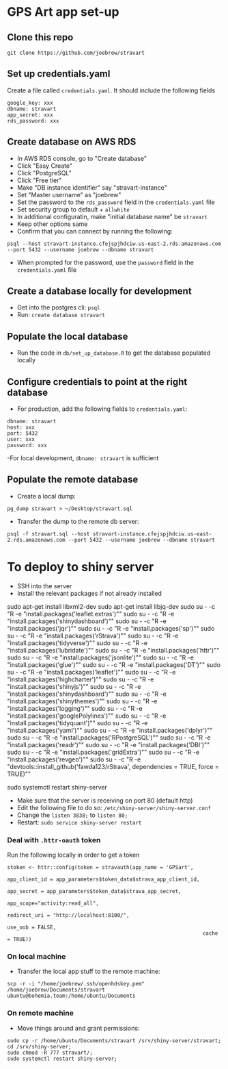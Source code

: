 # GPS Art app set-up

## Clone this repo

```
git clone https://github.com/joebrew/stravart
```

## Set up credentials.yaml

Create a file called `credentials.yaml`. It should include the following fields
```
google_key: xxx
dbname: stravart
app_secret: xxx
rds_password: xxx
```

## Create database on AWS RDS
- In AWS RDS console, go to "Create database"
- Click "Easy Create"
- Click "PostgreSQL"
- Click "Free tier"
- Make "DB instance identifier" say "stravart-instance"
- Set "Master username" as "joebrew"
- Set the password to the `rds_password` field in the `credentials.yaml` file
- Set security group to default + `allwhite`
- In additional configuratin, make "initial database name" be `stravart`
- Keep other options same
- Confirm that you can connect by running the following:
```
psql --host stravart-instance.cfejspjhdciw.us-east-2.rds.amazonaws.com --port 5432 --username joebrew --dbname stravart
```
- When prompted for the password, use the `password` field in the `credentials.yaml` file

## Create a database locally for development
- Get into the postgres cli: `psql`
- Run: `create database stravart`

## Populate the local database
- Run the code in `db/set_up_database.R` to get the database populated locally

## Configure credentials to point at the right database
- For production, add the following fields to `credentials.yaml`:

```
dbname: stravart
host: xxx
port: 5432
user: xxx
password: xxx
```
-For local development, `dbname: stravart` is sufficient

## Populate the remote database

- Create a local dump:
```
pg_dump stravart > ~/Desktop/stravart.sql
```

- Transfer the dump to the remote db server:
```
psql -f stravart.sql --host stravart-instance.cfejspjhdciw.us-east-2.rds.amazonaws.com --port 5432 --username joebrew --dbname stravart
```
# To deploy to shiny server

- SSH into the server
- Install the relevant packages if not already installed

sudo apt-get install libxml2-dev
sudo apt-get install libjq-dev
sudo su - -c "R -e \"install.packages('leaflet.extras')\""
sudo su - -c "R -e \"install.packages('shinydashboard')\""
sudo su - -c "R -e \"install.packages('jqr')\""
sudo su - -c "R -e \"install.packages('sp')\""
sudo su - -c "R -e \"install.packages('rStrava')\""
sudo su - -c "R -e \"install.packages('tidyverse')\""
sudo su - -c "R -e \"install.packages('lubridate')\""
sudo su - -c "R -e \"install.packages('httr')\""
sudo su - -c "R -e \"install.packages('jsonlite')\""
sudo su - -c "R -e \"install.packages('glue')\""
sudo su - -c "R -e \"install.packages('DT')\""
sudo su - -c "R -e \"install.packages('leaflet')\""
sudo su - -c "R -e \"install.packages('highcharter')\""
sudo su - -c "R -e \"install.packages('shinyjs')\""
sudo su - -c "R -e \"install.packages('shinydashboard')\""
sudo su - -c "R -e \"install.packages('shinythemes')\""
sudo su - -c "R -e \"install.packages('logging')\""
sudo su - -c "R -e \"install.packages('googlePolylines')\""
sudo su - -c "R -e \"install.packages('tidyquant')\""
sudo su - -c "R -e \"install.packages('yaml')\""
sudo su - -c "R -e \"install.packages('dplyr')\""
sudo su - -c "R -e \"install.packages('RPostgreSQL')\""
sudo su - -c "R -e \"install.packages('readr')\""
sudo su - -c "R -e \"install.packages('DBI')\""
sudo su - -c "R -e \"install.packages('gridExtra')\""
sudo su - -c "R -e \"install.packages('revgeo')\""
sudo su - -c "R -e \"devtools::install_github('fawda123/rStrava', dependencies = TRUE, force = TRUE)\""



sudo systemctl restart shiny-server

- Make sure that the server is receiving on port 80 (default http)
- Edit the following file to do so: `/etc/shiny-server/shiny-server.conf`
- Change the `listen 3838;` to `listen 80;`
- Restart: `sudo service shiny-server restart`

### Deal with `.httr-oauth` token

Run the following locally in order to get a token

```
stoken <- httr::config(token = stravauth(app_name = 'GPSart',
                                                                   app_client_id = app_parameters$token_data$strava_app_client_id,
                                                                   app_secret = app_parameters$token_data$strava_app_secret,
                                                                   app_scope="activity:read_all",
                                                                redirect_uri = "http://localhost:8100/",
                                                                use_oob = FALSE,
                                                                cache = TRUE))
```

### On local machine

- Transfer the local app stuff to the remote machine:
```
scp -r -i "/home/joebrew/.ssh/openhdskey.pem" /home/joebrew/Documents/stravart ubuntu@bohemia.team:/home/ubuntu/Documents
```

### On remote machine

- Move things around and grant permissions:

```
sudo cp -r /home/ubuntu/Documents/stravart /srv/shiny-server/stravart;
cd /srv/shiny-server;
sudo chmod -R 777 stravart/;
sudo systemctl restart shiny-server;
```
